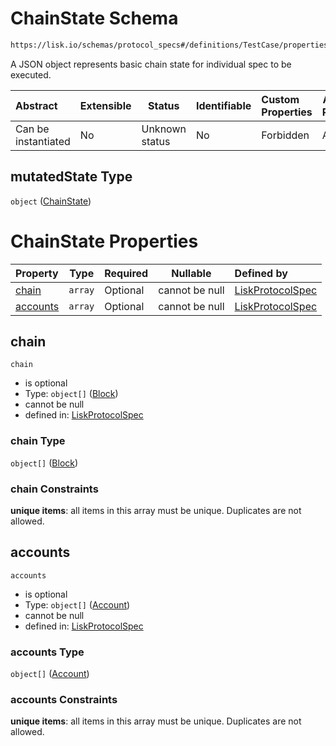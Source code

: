 # ChainState Schema

```txt
https://lisk.io/schemas/protocol_specs#/definitions/TestCase/properties/output/properties/mutatedState
```

A JSON object represents basic chain state for individual spec to be executed.

| Abstract            | Extensible | Status         | Identifiable | Custom Properties | Additional Properties | Access Restrictions | Defined In                                                                                     |
| :------------------ | ---------- | -------------- | ------------ | :---------------- | --------------------- | ------------------- | ---------------------------------------------------------------------------------------------- |
| Can be instantiated | No         | Unknown status | No           | Forbidden         | Allowed               | none                | [lisk_protocol_specs.schema.json\*](../lisk_protocol_specs.schema.json 'open original schema') |

## mutatedState Type

`object` ([ChainState](lisk_protocol_specs-definitions-chainstate.md))

# ChainState Properties

| Property              | Type    | Required | Nullable       | Defined by                                                                                                                                                                 |
| :-------------------- | ------- | -------- | -------------- | :------------------------------------------------------------------------------------------------------------------------------------------------------------------------- |
| [chain](#chain)       | `array` | Optional | cannot be null | [LiskProtocolSpec](lisk_protocol_specs-definitions-chainstate-properties-chain.md 'https://lisk.io/schemas/protocol_specs#/definitions/ChainState/properties/chain')       |
| [accounts](#accounts) | `array` | Optional | cannot be null | [LiskProtocolSpec](lisk_protocol_specs-definitions-chainstate-properties-accounts.md 'https://lisk.io/schemas/protocol_specs#/definitions/ChainState/properties/accounts') |

## chain

`chain`

- is optional
- Type: `object[]` ([Block](lisk_protocol_specs-definitions-block.md))
- cannot be null
- defined in: [LiskProtocolSpec](lisk_protocol_specs-definitions-chainstate-properties-chain.md 'https://lisk.io/schemas/protocol_specs#/definitions/ChainState/properties/chain')

### chain Type

`object[]` ([Block](lisk_protocol_specs-definitions-block.md))

### chain Constraints

**unique items**: all items in this array must be unique. Duplicates are not allowed.

## accounts

`accounts`

- is optional
- Type: `object[]` ([Account](lisk_protocol_specs-definitions-account.md))
- cannot be null
- defined in: [LiskProtocolSpec](lisk_protocol_specs-definitions-chainstate-properties-accounts.md 'https://lisk.io/schemas/protocol_specs#/definitions/ChainState/properties/accounts')

### accounts Type

`object[]` ([Account](lisk_protocol_specs-definitions-account.md))

### accounts Constraints

**unique items**: all items in this array must be unique. Duplicates are not allowed.
